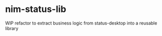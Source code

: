 # nim-status-lib

WIP refactor to extract business logic from status-desktop into a reusable library
